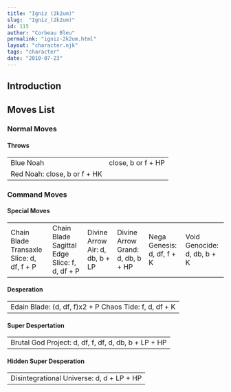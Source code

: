 ```yaml
---
title: "Igniz (2k2um)"
slug:  "Igniz_(2k2um)"
id: 115
author: "Corbeau Bleu"
permalink: "igniz-2k2um.html"
layout: "character.njk"
tags: "character"
date: "2010-07-23"
---
```


## Introduction

## Moves List

### Normal Moves

#### Throws

|                              |                    |
|------------------------------|--------------------|
| Blue Noah                    | close, b or f + HP |
| Red Noah: close, b or f + HK |                    |

### Command Moves

#### Special Moves

|                                           |                                               |                                 |                                   |                            |                             |
|-------------------------------------------|-----------------------------------------------|---------------------------------|-----------------------------------|----------------------------|-----------------------------|
| Chain Blade Transaxle Slice: d, df, f + P | Chain Blade Sagittal Edge Slice: f, d, df + P | Divine Arrow Air: d, db, b + LP | Divine Arrow Grand: d, db, b + HP | Nega Genesis: d, df, f + K | Void Genocide: d, db, b + K |

#### Desperation

|                                                        |
|--------------------------------------------------------|
| Edain Blade: (d, df, f)x2 + P Chaos Tide: f, d, df + K |

#### Super Despertation

|                                                      |
|------------------------------------------------------|
| Brutal God Project: d, df, f, df, d, db, b + LP + HP |

#### Hidden Super Desperation

|                                           |
|-------------------------------------------|
| Disintegrational Universe: d, d + LP + HP |
